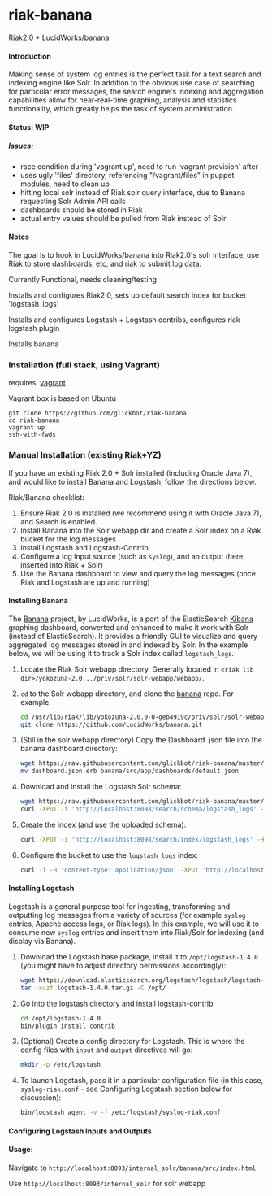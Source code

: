 riak-banana
===========

Riak2.0 + LucidWorks/banana

#### Introduction
Making sense of system log entries is the perfect task for a text search and indexing engine like Solr. 
In addition to the obvious use case of searching for particular error messages, the search engine's indexing 
and aggregation  capabilities allow for near-real-time graphing, analysis and statistics functionality, 
which greatly helps the task of system administration.

#### Status: WIP

##### Issues:
- race condition during 'vagrant up', need to run 'vagrant provision' after
- uses ugly 'files' directory, referencing "/vagrant/files" in puppet modules, need to clean up
- hitting local solr instead of Riak solr query interface, due to Banana requesting Solr Admin API calls
- dashboards should be stored in Riak
- actual entry values should be pulled from Riak instead of Solr

#### Notes
The goal is to hook in LucidWorks/banana into Riak2.0's solr interface, use Riak to store dashboards, etc, and riak to submit log data.

Currently Functional, needs cleaning/testing

Installs and configures Riak2.0, sets up default search index for bucket 'logstash_logs'

Installs and configures Logstash + Logstash contribs, configures riak logstash plugin

Installs banana

### Installation (full stack, using Vagrant)
requires: [vagrant](https://www.vagrantup.com/)

Vagrant box is based on Ubuntu

```
git clone https://github.com/glickbot/riak-banana
cd riak-banana
vagrant up
ssh-with-fwds
```

### Manual Installation (existing Riak+YZ)
If you have an existing Riak 2.0 + Solr installed (including Oracle Java 7), and would like to install Banana
and Logstash, follow the directions below.

Riak/Banana checklist:

1. Ensure Riak 2.0 is installed (we recommend using it with Oracle Java 7), and Search is enabled.
2. Install Banana into the Solr webapp dir and create a Solr index on a Riak bucket for the log messages
3. Install Logstash and Logstash-Contrib
4. Configure a log input source (such as ```syslog```), and an output (here, inserted into Riak + Solr)
5. Use the Banana dashboard to view and query the log messages (once Riak and Logstash are up and running)

#### Installing Banana 
The [Banana](https://github.com/LucidWorks/banana) project, by LucidWorks, is a port of the 
ElasticSearch [Kibana](http://www.elasticsearch.org/overview/kibana/) graphing dashboard, converted and enhanced
to make it work with Solr (instead of ElasticSearch). It provides a friendly GUI to visualize and query
aggregated log messages stored in and indexed by Solr. In the example below, we will be using it to
track a Solr index called ```logstash_logs```.

1. Locate the Riak Solr webapp directory.
    Generally located in ```<riak lib dir>/yokozuna-2.0.../priv/solr/solr-webapp/webapp/```.

2. ```cd``` to the Solr webapp directory, and clone the [banana](https://github.com/LucidWorks/banana) repo. 
    For example:

    ```bash
    cd /usr/lib/riak/lib/yokozuna-2.0.0-0-geb4919c/priv/solr/solr-webapp/webapp
    git clone https://github.com/LucidWorks/banana.git
    ```

3. (Still in the solr webapp directory) Copy the Dashboard .json file into the banana dashboard directory:

    ```bash
    wget https://raw.githubusercontent.com/glickbot/riak-banana/master/puppet/modules/riakbanana/templates/dashboard.json.erb
    mv dashboard.json.erb banana/src/app/dashboards/default.json
    ```
4. Download and install the Logstash Solr schema:

    ```bash
    wget https://raw.githubusercontent.com/glickbot/riak-banana/master/files/logstash_logs.xml
    curl -XPUT -i 'http://localhost:8098/search/schema/logstash_logs' -H 'content-type: application/xml' --data-binary @logstash_logs.xml
    ```
5. Create the index (and use the uploaded schema):
    ```bash
    curl -XPUT -i 'http://localhost:8098/search/index/logstash_logs' -H 'content-type: application/json' -d '{"schema":"logstash_logs"}'
    ```

6. Configure the bucket to use the ```logstash_logs``` index:
    ```bash
    curl -i -H 'content-type: application/json' -XPUT 'http://localhost:8098/buckets/logstash_logs/props' -d'{"props":{"search_index":"logstash_logs"}}'
    ```

#### Installing Logstash
Logstash is a general purpose tool for ingesting, transforming and outputting log messages from a variety of 
sources (for example ```syslog``` entries, Apache access logs, or Riak logs). In this example, we will use it
to consume new ```syslog``` entries and insert them into Riak/Solr for indexing (and display via Banana).

1. Download the Logstash base package, install it to ```/opt/logstash-1.4.0``` (you might have to adjust 
    directory permissions accordingly):

    ```bash
    wget https://download.elasticsearch.org/logstash/logstash/logstash-1.4.0.tar.gz
    tar -xvzf logstash-1.4.0.tar.gz -C /opt/
    ```
2. Go into the logstash directory and install logstash-contrib

    ```bash
    cd /opt/logstash-1.4.0
    bin/plugin install contrib
    ```
3. (Optional) Create a config directory for Logstash. This is where the config files with
    ```input``` and ```output``` directives will go:

    ```bash
    mkdir -p /etc/logstash
    ```
4. To launch Logstash, pass it in a particular configuration file (in this case, ```syslog-riak.conf``` -
    see Configuring Logstash section below for discussion):

    ```bash
    bin/logstash agent -v -f /etc/logstash/syslog-riak.conf
    ```

#### Configuring Logstash Inputs and Outputs

#### Usage:

Navigate to ```http://localhost:8093/internal_solr/banana/src/index.html```

Use ```http://localhost:8093/internal_solr``` for solr webapp
